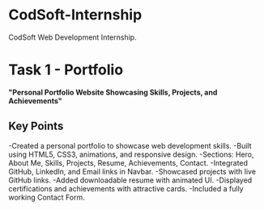 # CodSoft-Internship
CodSoft Web Development Internship.


# Task 1 - Portfolio
**"Personal Portfolio Website Showcasing Skills, Projects, and Achievements"**
## Key Points
-Created a personal portfolio to showcase web development skills.
-Built using HTML5, CSS3, animations, and responsive design.
-Sections: Hero, About Me, Skills, Projects, Resume, Achievements, Contact.
-Integrated GitHub, LinkedIn, and Email links in Navbar.
-Showcased projects with live GitHub links.
-Added downloadable resume with animated UI.
-Displayed certifications and achievements with attractive cards.
-Included a fully working Contact Form.
